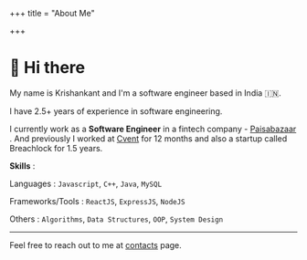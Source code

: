 +++
title = "About Me"

+++
# 👋 Hi there

My name is Krishankant and I'm a software engineer based in India 🇮🇳.

I have 2.5+ years of experience in software engineering.

I currently work as a **Software Engineer** in a fintech company - <a href="https://www.paisabazaar.com/" target="blank">Paisabazaar</a> . And previously I worked at [Cvent](https://www.cvent.com/) for 12 months and also a startup called Breachlock for 1.5 years.

**Skills** :

Languages : `Javascript`, `C++`, `Java`, `MySQL`

Frameworks/Tools : `ReactJS`, `ExpressJS`, `NodeJS`

Others : `Algorithms`, `Data Structures`, `OOP`, `System Design`

***

Feel free to reach out to me at [contacts](/contact) page.